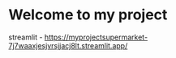 # Welcome to my project
streamlit - https://myprojectsupermarket-7j7waaxjesjvrsjjacj8lt.streamlit.app/
   
